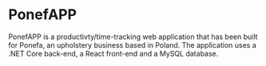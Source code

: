 # PonefAPP
 PonefAPP is a productivty/time-tracking web application that has been built for Ponefa, an upholstery business based in Poland. The application uses a .NET Core back-end, a React front-end and a MySQL database.
